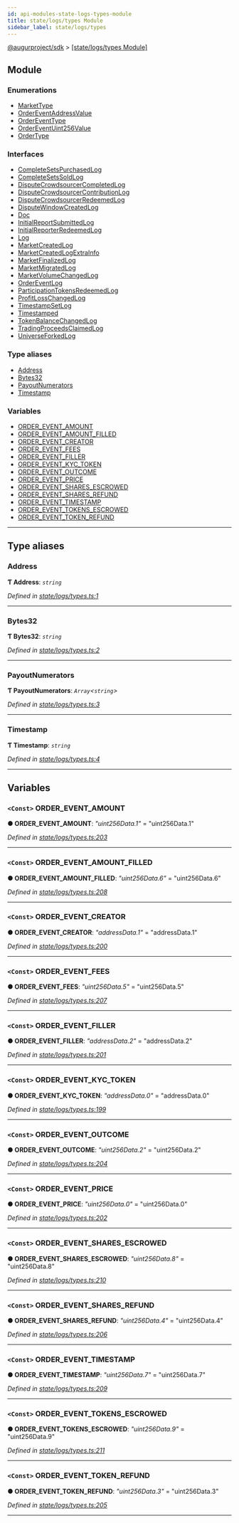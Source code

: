 ```yaml
---
id: api-modules-state-logs-types-module
title: state/logs/types Module
sidebar_label: state/logs/types
---
```


[@augurproject/sdk](api-readme.md) > [[state/logs/types Module]](api-modules-state-logs-types-module.md)

## Module

### Enumerations

* [MarketType](api-enums-state-logs-types-markettype.md)
* [OrderEventAddressValue](api-enums-state-logs-types-ordereventaddressvalue.md)
* [OrderEventType](api-enums-state-logs-types-ordereventtype.md)
* [OrderEventUint256Value](api-enums-state-logs-types-ordereventuint256value.md)
* [OrderType](api-enums-state-logs-types-ordertype.md)

### Interfaces

* [CompleteSetsPurchasedLog](api-interfaces-state-logs-types-completesetspurchasedlog.md)
* [CompleteSetsSoldLog](api-interfaces-state-logs-types-completesetssoldlog.md)
* [DisputeCrowdsourcerCompletedLog](api-interfaces-state-logs-types-disputecrowdsourcercompletedlog.md)
* [DisputeCrowdsourcerContributionLog](api-interfaces-state-logs-types-disputecrowdsourcercontributionlog.md)
* [DisputeCrowdsourcerRedeemedLog](api-interfaces-state-logs-types-disputecrowdsourcerredeemedlog.md)
* [DisputeWindowCreatedLog](api-interfaces-state-logs-types-disputewindowcreatedlog.md)
* [Doc](api-interfaces-state-logs-types-doc.md)
* [InitialReportSubmittedLog](api-interfaces-state-logs-types-initialreportsubmittedlog.md)
* [InitialReporterRedeemedLog](api-interfaces-state-logs-types-initialreporterredeemedlog.md)
* [Log](api-interfaces-state-logs-types-log.md)
* [MarketCreatedLog](api-interfaces-state-logs-types-marketcreatedlog.md)
* [MarketCreatedLogExtraInfo](api-interfaces-state-logs-types-marketcreatedlogextrainfo.md)
* [MarketFinalizedLog](api-interfaces-state-logs-types-marketfinalizedlog.md)
* [MarketMigratedLog](api-interfaces-state-logs-types-marketmigratedlog.md)
* [MarketVolumeChangedLog](api-interfaces-state-logs-types-marketvolumechangedlog.md)
* [OrderEventLog](api-interfaces-state-logs-types-ordereventlog.md)
* [ParticipationTokensRedeemedLog](api-interfaces-state-logs-types-participationtokensredeemedlog.md)
* [ProfitLossChangedLog](api-interfaces-state-logs-types-profitlosschangedlog.md)
* [TimestampSetLog](api-interfaces-state-logs-types-timestampsetlog.md)
* [Timestamped](api-interfaces-state-logs-types-timestamped.md)
* [TokenBalanceChangedLog](api-interfaces-state-logs-types-tokenbalancechangedlog.md)
* [TradingProceedsClaimedLog](api-interfaces-state-logs-types-tradingproceedsclaimedlog.md)
* [UniverseForkedLog](api-interfaces-state-logs-types-universeforkedlog.md)

### Type aliases

* [Address](api-modules-state-logs-types-module.md#address)
* [Bytes32](api-modules-state-logs-types-module.md#bytes32)
* [PayoutNumerators](api-modules-state-logs-types-module.md#payoutnumerators)
* [Timestamp](api-modules-state-logs-types-module.md#timestamp)

### Variables

* [ORDER_EVENT_AMOUNT](api-modules-state-logs-types-module.md#order_event_amount)
* [ORDER_EVENT_AMOUNT_FILLED](api-modules-state-logs-types-module.md#order_event_amount_filled)
* [ORDER_EVENT_CREATOR](api-modules-state-logs-types-module.md#order_event_creator)
* [ORDER_EVENT_FEES](api-modules-state-logs-types-module.md#order_event_fees)
* [ORDER_EVENT_FILLER](api-modules-state-logs-types-module.md#order_event_filler)
* [ORDER_EVENT_KYC_TOKEN](api-modules-state-logs-types-module.md#order_event_kyc_token)
* [ORDER_EVENT_OUTCOME](api-modules-state-logs-types-module.md#order_event_outcome)
* [ORDER_EVENT_PRICE](api-modules-state-logs-types-module.md#order_event_price)
* [ORDER_EVENT_SHARES_ESCROWED](api-modules-state-logs-types-module.md#order_event_shares_escrowed)
* [ORDER_EVENT_SHARES_REFUND](api-modules-state-logs-types-module.md#order_event_shares_refund)
* [ORDER_EVENT_TIMESTAMP](api-modules-state-logs-types-module.md#order_event_timestamp)
* [ORDER_EVENT_TOKENS_ESCROWED](api-modules-state-logs-types-module.md#order_event_tokens_escrowed)
* [ORDER_EVENT_TOKEN_REFUND](api-modules-state-logs-types-module.md#order_event_token_refund)

---

## Type aliases

<a id="address"></a>

###  Address

**Ƭ Address**: *`string`*

*Defined in [state/logs/types.ts:1](https://github.com/AugurProject/augur/blob/06e47ad207/packages/augur-sdk/src/state/logs/types.ts#L1)*

___
<a id="bytes32"></a>

###  Bytes32

**Ƭ Bytes32**: *`string`*

*Defined in [state/logs/types.ts:2](https://github.com/AugurProject/augur/blob/06e47ad207/packages/augur-sdk/src/state/logs/types.ts#L2)*

___
<a id="payoutnumerators"></a>

###  PayoutNumerators

**Ƭ PayoutNumerators**: *`Array`<`string`>*

*Defined in [state/logs/types.ts:3](https://github.com/AugurProject/augur/blob/06e47ad207/packages/augur-sdk/src/state/logs/types.ts#L3)*

___
<a id="timestamp"></a>

###  Timestamp

**Ƭ Timestamp**: *`string`*

*Defined in [state/logs/types.ts:4](https://github.com/AugurProject/augur/blob/06e47ad207/packages/augur-sdk/src/state/logs/types.ts#L4)*

___

## Variables

<a id="order_event_amount"></a>

### `<Const>` ORDER_EVENT_AMOUNT

**● ORDER_EVENT_AMOUNT**: *"uint256Data.1"* = "uint256Data.1"

*Defined in [state/logs/types.ts:203](https://github.com/AugurProject/augur/blob/06e47ad207/packages/augur-sdk/src/state/logs/types.ts#L203)*

___
<a id="order_event_amount_filled"></a>

### `<Const>` ORDER_EVENT_AMOUNT_FILLED

**● ORDER_EVENT_AMOUNT_FILLED**: *"uint256Data.6"* = "uint256Data.6"

*Defined in [state/logs/types.ts:208](https://github.com/AugurProject/augur/blob/06e47ad207/packages/augur-sdk/src/state/logs/types.ts#L208)*

___
<a id="order_event_creator"></a>

### `<Const>` ORDER_EVENT_CREATOR

**● ORDER_EVENT_CREATOR**: *"addressData.1"* = "addressData.1"

*Defined in [state/logs/types.ts:200](https://github.com/AugurProject/augur/blob/06e47ad207/packages/augur-sdk/src/state/logs/types.ts#L200)*

___
<a id="order_event_fees"></a>

### `<Const>` ORDER_EVENT_FEES

**● ORDER_EVENT_FEES**: *"uint256Data.5"* = "uint256Data.5"

*Defined in [state/logs/types.ts:207](https://github.com/AugurProject/augur/blob/06e47ad207/packages/augur-sdk/src/state/logs/types.ts#L207)*

___
<a id="order_event_filler"></a>

### `<Const>` ORDER_EVENT_FILLER

**● ORDER_EVENT_FILLER**: *"addressData.2"* = "addressData.2"

*Defined in [state/logs/types.ts:201](https://github.com/AugurProject/augur/blob/06e47ad207/packages/augur-sdk/src/state/logs/types.ts#L201)*

___
<a id="order_event_kyc_token"></a>

### `<Const>` ORDER_EVENT_KYC_TOKEN

**● ORDER_EVENT_KYC_TOKEN**: *"addressData.0"* = "addressData.0"

*Defined in [state/logs/types.ts:199](https://github.com/AugurProject/augur/blob/06e47ad207/packages/augur-sdk/src/state/logs/types.ts#L199)*

___
<a id="order_event_outcome"></a>

### `<Const>` ORDER_EVENT_OUTCOME

**● ORDER_EVENT_OUTCOME**: *"uint256Data.2"* = "uint256Data.2"

*Defined in [state/logs/types.ts:204](https://github.com/AugurProject/augur/blob/06e47ad207/packages/augur-sdk/src/state/logs/types.ts#L204)*

___
<a id="order_event_price"></a>

### `<Const>` ORDER_EVENT_PRICE

**● ORDER_EVENT_PRICE**: *"uint256Data.0"* = "uint256Data.0"

*Defined in [state/logs/types.ts:202](https://github.com/AugurProject/augur/blob/06e47ad207/packages/augur-sdk/src/state/logs/types.ts#L202)*

___
<a id="order_event_shares_escrowed"></a>

### `<Const>` ORDER_EVENT_SHARES_ESCROWED

**● ORDER_EVENT_SHARES_ESCROWED**: *"uint256Data.8"* = "uint256Data.8"

*Defined in [state/logs/types.ts:210](https://github.com/AugurProject/augur/blob/06e47ad207/packages/augur-sdk/src/state/logs/types.ts#L210)*

___
<a id="order_event_shares_refund"></a>

### `<Const>` ORDER_EVENT_SHARES_REFUND

**● ORDER_EVENT_SHARES_REFUND**: *"uint256Data.4"* = "uint256Data.4"

*Defined in [state/logs/types.ts:206](https://github.com/AugurProject/augur/blob/06e47ad207/packages/augur-sdk/src/state/logs/types.ts#L206)*

___
<a id="order_event_timestamp"></a>

### `<Const>` ORDER_EVENT_TIMESTAMP

**● ORDER_EVENT_TIMESTAMP**: *"uint256Data.7"* = "uint256Data.7"

*Defined in [state/logs/types.ts:209](https://github.com/AugurProject/augur/blob/06e47ad207/packages/augur-sdk/src/state/logs/types.ts#L209)*

___
<a id="order_event_tokens_escrowed"></a>

### `<Const>` ORDER_EVENT_TOKENS_ESCROWED

**● ORDER_EVENT_TOKENS_ESCROWED**: *"uint256Data.9"* = "uint256Data.9"

*Defined in [state/logs/types.ts:211](https://github.com/AugurProject/augur/blob/06e47ad207/packages/augur-sdk/src/state/logs/types.ts#L211)*

___
<a id="order_event_token_refund"></a>

### `<Const>` ORDER_EVENT_TOKEN_REFUND

**● ORDER_EVENT_TOKEN_REFUND**: *"uint256Data.3"* = "uint256Data.3"

*Defined in [state/logs/types.ts:205](https://github.com/AugurProject/augur/blob/06e47ad207/packages/augur-sdk/src/state/logs/types.ts#L205)*

___


